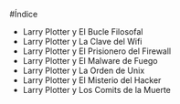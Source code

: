 #Índice

* Larry Plotter y El Bucle Filosofal
* Larry Plotter y La Clave del Wifi
* Larry Plotter y El Prisionero del Firewall
* Larry Plotter y El Malware de Fuego
* Larry Plotter y La Orden de Unix
* Larry Plotter y El Misterio del Hacker
* Larry Plotter y Los Comits de la Muerte
